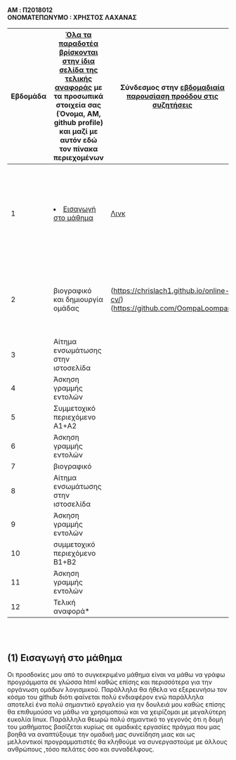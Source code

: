 <h4> AM : Π2018012
<br> ΟΝΟΜΑΤΕΠΩΝΥΜΟ : ΧΡΗΣΤΟΣ ΛΑΧΑΝΑΣ <br>
  
| Εβδομάδα | [Όλα τα παραδοτέα βρίσκονται στην ίδια σελίδα της τελικής αναφοράς](https://courses-ionio.github.io/help/deliverables/) με τα προσωπικά στοιχεία σας (Όνομα, ΑΜ, github profile) και μαζί με αυτόν εδώ τον πίνακα περιεχομένων | Σύνδεσμος στην [εβδομαδιαία παρουσίαση προόδου στις συζητήσεις](https://github.com/courses-ionio/help/discussions/categories/show-and-tell) | Αυτοαξιολόγηση σύμφωνα με τα κριτήρια της αντίστοιχης άσκησης |
| --- | --- | --- | --- |
| 1 | <li><a href="#Εισαγωγή στο μάθημα"><span class="toctext">Εισαγωγή στο μάθημα</span></a> | [Λινκ](https://github.com/courses-ionio/help/discussions/159) | Στο παραδοτέο 1 ασχολήθηκα κυρίως με την δημιουργία του πίνακα περιεχομένων καθώς επίσης και με την συγγραφή των προσδοκιών μου από το μάθημα. |
| 2 | βιογραφικό και δημιουργία ομάδας | (https://chrislach1.github.io/online-cv/) (https://github.com/OompaLoompas) | Στο παραδοτέο 2 ασχολήθηκα κυρίως με την δημιουργία του βιογραφικού μου ενώ παράλληλα εντάχθηκα σε μία ομάδα.  |
| 3 | Αίτημα ενσωμάτωσης στην ιστοσελίδα | | |
| 4 | Άσκηση γραμμής εντολών | | |
| 5 | Συμμετοχικό περιεχόμενο A1+A2 | | |
| 6 | Άσκηση γραμμής εντολών | | |
| 7 | βιογραφικό | | |
| 8 | Αίτημα ενσωμάτωσης στην ιστοσελίδα | | |
| 9 | Άσκηση γραμμής εντολών | | |
| 10 | συμμετοχικό περιεχόμενο B1+B2 | | |
| 11 | Άσκηση γραμμής εντολών | | |
| 12 | Τελική αναφορά* | | |

 <br><br>
 <h2><span id="Εισαγωγή στο μάθημα">(1) Εισαγωγή στο μάθημα</span></h2>
Οι προσδοκίες μου από το συγκεκριμένο μάθημα είναι να μάθω να γράφω προγράμματα σε γλώσσα html καθώς επίσης και περισσότερα για την οργάνωση ομάδων λογισμικού.
Παράλληλα θα ήθελα να εξερευνήσω τον κόσμο του github διότι φαίνεται πολύ ενδιαφέρον ενώ παράλληλα αποτελεί ένα πολύ σημαντικό εργαλείο για ην δουλειά μου καθώς
επίσης θα επιθυμούσα να μάθω να χρησιμοποιώ και να χειρίζομαι με μεγαλύτερη ευκολία linux. Παράλληλα θεωρώ πολύ σημαντικό το γεγονός ότι η δομή του μαθήματος βασίζεται 
κυρίως σε ομαδικές εργασίες πράγμα που μας βοηθά να αναπτύξουμε την ομαδική μας συνείδηση μιας και ως μελλοντικοί προγραμματιστές θα κληθούμε να συνεργαστούμε με άλλους
ανθρώπους ,τόσο πελάτες όσο και συναδέλφους. 
